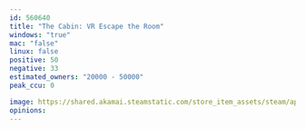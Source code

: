 ```yaml
---
id: 560640
title: "The Cabin: VR Escape the Room"
windows: "true"
mac: "false"
linux: false
positive: 50
negative: 33
estimated_owners: "20000 - 50000"
peak_ccu: 0

image: https://shared.akamai.steamstatic.com/store_item_assets/steam/apps/560640/header.jpg?t=1561504744
opinions:
---
```

